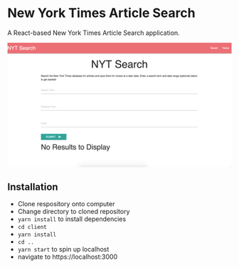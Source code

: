 # New York Times Article Search

A React-based New York Times Article Search application.

![Home Screen](/images/image1.png "nyt-react-search")

## Installation

* Clone respository onto computer
* Change directory to cloned repository
* `yarn install` to install dependencies
* `cd client`
* `yarn install`
* `cd ..`
* `yarn start` to spin up localhost
* navigate to https://localhost:3000
